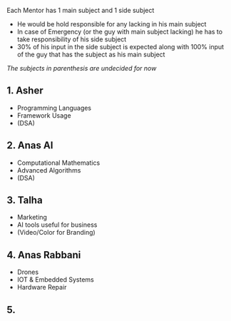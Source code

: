 Each Mentor has 1 main subject and 1 side subject
- He would be hold responsible for any lacking in his main subject
- In case of Emergency (or the guy with main subject lacking) he has to take responsibility of his side subject
- 30% of his input in the side subject is expected along with 100% input of the guy that has the subject as his main subject

_The subjects in parenthesis are undecided for now_

## 1. Asher
- Programming Languages
- Framework Usage
- (DSA)
## 2. Anas AI
- Computational Mathematics
- Advanced Algorithms
- (DSA)

## 3. Talha
- Marketing
- AI tools useful for business
- (Video/Color for Branding)

## 4. Anas Rabbani
- Drones
- IOT & Embedded Systems
- Hardware Repair

## 5. 